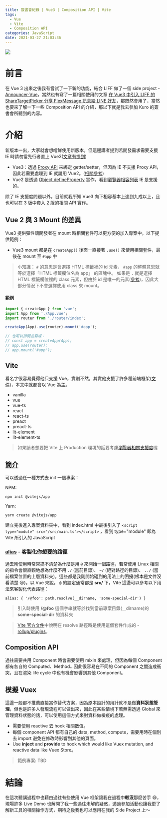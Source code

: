 ```yaml
---
title: 簽書會紀錄 | Vue3 | Composition API | Vite
tags:
  - Vue
  - Vite
  - Composition API
categories: JavaScript
date: 2021-03-27 21:03:36
---
```


<style>
  section.compact {
    font-size: 150%  
  }
  img[alt~="center"] {
    display: block;
    margin: 0 auto;
  }
</style>

![](https://nijialin.com/images/vue3/1.png)

# 前言

在 Vue 3 出來之後我有嘗試了一下新的功能，結合 LIFF 做了一個 side project - [Announcer-Vue](https://github.com/louis70109/announcer-vue)，當然也有寫了一篇相關使用的文章 [在 Vue3 中引入 LIFF 的 ShareTargetPicker 分享 FlexMessage 訊息給 LINE 好友](https://nijialin.com/2020/09/12/how-to-use-liff-in-vue3/)，那既然會用了，當然也要來了解一下一些 Composition API 的介紹，那以下就是我去參加 Kuro 的簽書會所聽到的內容。

<!-- more -->

# 介紹

新版本一出，大家就會想嚐鮮使用新版本，但這邊講者提到若開發需求需要支援 IE 時請勿當先行者直上 Vue3([文章有提到](https://book.vue.tw/appendix/migration.html#vue-2-x-%E8%87%B3-3-0-%E5%BF%AB%E9%80%9F%E5%8D%87%E7%B4%9A%E6%8C%87%E5%8D%97))

- Vue3：透過 [Proxy API](https://developer.mozilla.org/en-US/docs/Web/JavaScript/Reference/Global_Objects/Proxy) 來綁定 getter/setter，但因為 IE 不支援 Proxy API，因此若需要處理到 IE 就請用 Vue2。([相關參考](https://stackoverflow.com/questions/64836337/using-vue-3-in-ie11/64837153))
- Vue2 是透過 [Object.defineProperty](https://developer.mozilla.org/zh-TW/docs/Web/JavaScript/Reference/Global_Objects/Object/defineProperty) 實作，看到[瀏覽器相容列表](https://developer.mozilla.org/zh-TW/docs/Web/JavaScript/Reference/Global_Objects/Object/defineProperty#%E7%80%8F%E8%A6%BD%E5%99%A8%E7%9B%B8%E5%AE%B9%E6%80%A7) IE 是支援的。

除了 IE 支援度問題以外，目前就我所知 Vue3 向下相容基本上達到九成以上，且也可以在 3 版中套入 2 版的相關 API 實作。

## Vue 2 與 3 Mount 的差異

Vue3 提供彈性讓開發者在 mount 時相關套件可以更方便的加入專案中，以下提供範例：

- Vue3 mount 都是在 `createApp()` 後面一直接著 `.use()` 來使用相關套件，最後在 mount 至 `#app` 中

> 小知識： `#` 的意思是會選擇 HTML 標籤裡的 id 元素， `#app` 的整體意思就等於選擇「HTML 標籤欄位名為 app」 的區塊中。
> 如果是 `.` 就是選擇 HTML 標籤欄位裡的 class 元素，但由於 id 是唯一的元素([參考](https://developer.mozilla.org/zh-TW/docs/Web/HTML/Attributes#%E5%B1%AC%E6%80%A7%E5%88%97%E8%A1%A8))，因此大部分情況下不會選擇使用 class 來 mount。

#### 範例

```javascript
import { createApp } from 'vue';
import App from './App.vue';
import router from './router/index';

createApp(App).use(router).mount('#app');

// 也可以拆開並寫成：
// const app = createApp(App);
// app.use(router);
// app.mount('#app');
```

## Vite

看名字很容易覺得他只支援 Vue，實則不然，其實他支援了許多種前端框架([文件](https://vitejs.dev/guide/#scaffolding-your-first-vite-project))，本文中就都會以 Vue 為主。

- vanilla
- vue
- vue-ts
- react
- react-ts
- preact
- preact-ts
- lit-element
- lit-element-ts

> 如果讀者想要把 Vite 上 Production 環境的話要考慮[瀏覽器相關支援度](https://vitejs.dev/guide/build.html#browser-compatibility)喔

## [簡介](https://vitejs.dev/guide/#scaffolding-your-first-vite-project)

可以透過任一種方式去 init 一個專案：

NPM:

```
npm init @vitejs/app
```

Yarn:

```
yarn create @vitejs/app
```

建立完後進入專案資料夾中，看到 index.html 中最後引入了 `<script type="module" src="/src/main.ts"></script>` ，看到 type="module" 即為 Vite 所引入的 JavaScript

### [alias](https://vitejs.dev/guide/migration.html#alias-behavior-change) - 客製化你想要的路徑

過去剛使用時常常搞不清楚為什麼是用 `@` 來開始一個路徑，若常使用 Linux 相關的指令會很直觀地想為什麼不用 `./` (當前目錄)、 `~/` (絕對路徑的目錄)、 `../` (當前檔案位置的上層資料夾)，這些都是我剛開始碰到的用法上的困擾(根本是文件沒看清楚 😆)，以 Vue 來說， `@` 的設定通常都是 **src/** 下，Vite 這邊可以參考以下用法來客製化代表路徑：

```
alias: { '/@foo': path.resolve(__dirname, 'some-special-dir') }
```

> 引入時使用 **/@foo** 這個字串就等於找到當前專案目錄(\_\_dirname)的 **some-special-dir** 的資料夾

> [Vite 官方文件](https://vitejs.dev/config/#resolve-alias)中說明在 resolve 路徑時是使用這個套件作成的 - [rollup/plugins](https://github.com/rollup/plugins/tree/master/packages/alias)。

## Composition API

過往需要共用 Component 時會需要使用 mixin 來處理，但因為每個 Component 都有各自的 Computed、Method...因此很容易在不同的 Component 之間造成衝突，且在渲染 life cycle 中也有機會影響到其他 Component。

## 模擬 Vuex

這邊一般都不推薦直接當作替代方案，因為原本設計的用計就不是做**資料狀態管理**，但也是許多人發現流程可以做出來，因此在某些情境下若無需透過 Global 來管理資料狀態的話，可以使用這個方式來對資料做檢疫的處理。

- 需要使用 reactive 去 hook 相關數值。
- 每個 component API 都有自己的 data, method, compute，需要用時在個別去 import 避免在修改時影響到其他的頁面。
- Use **inject** and **provide** to hook which would like Vuex mutation, and reactive data like Vuex Store。

> 範例專案: TBD

# 結論

在這次聽講過程中也藉由過往有些使用 Vue 框架讓我在過程中**較沒**那麼苦手 😆，現場許多 Live Demo 也解開了我一些過往未解的疑惑，透過參加活動也讓我更了解新工具的相關操作方式，期待之後我也可以應用在我的 Side Project 上～
